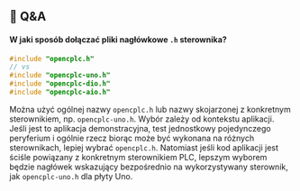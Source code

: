 







## 💬 Q&A

#### W jaki sposób dołączać pliki nagłówkowe `.h` sterownika?

```c
#include "opencplc.h"
// vs
#include "opencplc-uno.h"
#include "opencplc-dio.h"
#include "opencplc-aio.h"
```

Można użyć ogólnej nazwy `opencplc.h` lub nazwy skojarzonej z konkretnym sterownikiem, np. `opencplc-uno.h`. Wybór zależy od kontekstu aplikacji. Jeśli jest to aplikacja demonstracyjna, test jednostkowy pojedynczego peryferium i ogólnie rzecz biorąc może być wykonana na różnych sterownikach, lepiej wybrać `opencplc.h`. Natomiast jeśli kod aplikacji jest ściśle powiązany z konkretnym sterownikiem PLC, lepszym wyborem będzie nagłówek wskazujący bezpośrednio na wykorzystywany sterownik, jak `opencplc-uno.h` dla płyty Uno.
